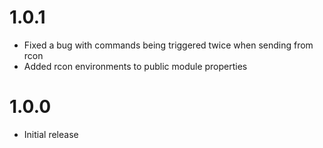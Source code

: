 # 1.0.1

- Fixed a bug with commands being triggered twice when sending from rcon
- Added rcon environments to public module properties

# 1.0.0

- Initial release